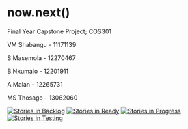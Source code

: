 # now.next()
Final Year Capstone Project; COS301

VM Shabangu - 11171139 

S Masemola - 12270467 

B Nxumalo - 12201911 

A Malan - 12265731 

MS Thosago - 13062060

[![Stories in Backlog](https://badge.waffle.io/vuyaniShabangu/now.next.svg?label=backlog&title=Backlog)](http://waffle.io/vuyaniShabangu/now.next)
[![Stories in Ready](https://badge.waffle.io/vuyaniShabangu/now.next.svg?label=ready&title=Ready)](http://waffle.io/vuyaniShabangu/now.next)
[![Stories in Progress](https://badge.waffle.io/vuyaniShabangu/now.next.svg?label=ready&title=Ready)](http://waffle.io/vuyaniShabangu/now.next)
[![Stories in Testing](https://badge.waffle.io/vuyaniShabangu/now.next.svg?label=testing&title=Testing)](http://waffle.io/vuyaniShabangu/now.next)
